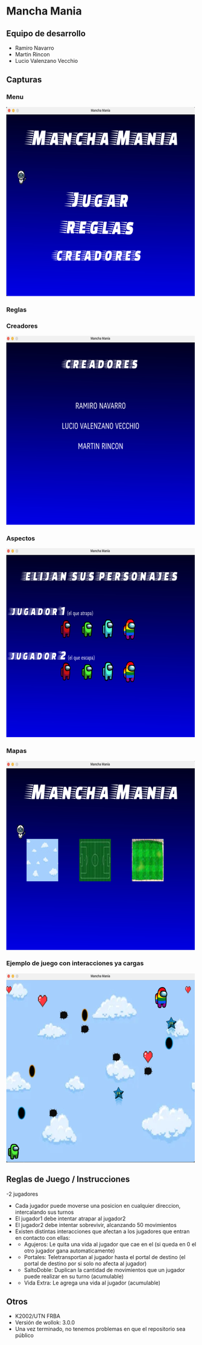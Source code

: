 # Mancha Mania

## Equipo de desarrollo

- Ramiro Navarro
- Martin Rincon
- Lucio Valenzano Vecchio

## Capturas

### Menu
![Menu](https://github.com/pdepmartestm/2022tpgame-grupo6/blob/master/Capturas/Menu.png) 

### Reglas 

### Creadores
![Creadores](https://github.com/pdepmartestm/2022tpgame-grupo6/blob/master/Capturas/Creadores.png) 

### Aspectos
![Aspectos](https://github.com/pdepmartestm/2022tpgame-grupo6/blob/master/Capturas/Aspectos.png) 

### Mapas
![Mapas](https://github.com/pdepmartestm/2022tpgame-grupo6/blob/master/Capturas/Mapas.png) 

### Ejemplo de juego con interacciones ya cargas
![Juego](https://github.com/pdepmartestm/2022tpgame-grupo6/blob/master/Capturas/Juego.png) 


## Reglas de Juego / Instrucciones

-2 jugadores
- Cada jugador puede moverse una posicion en cualquier direccion, intercalando sus turnos
- El jugador1 debe intentar atrapar al jugador2
- El jugador2 debe intentar sobrevivir, alcanzando 50 movimientos
- Existen distintas interacciones que afectan a los jugadores que entran en contacto con ellas:
- - Agujeros: Le quita una vida al jugador que cae en el (si queda en 0 el otro jugador gana automaticamente)
- - Portales: Teletransportan al jugador hasta el portal de destino (el portal de destino por si solo no afecta al jugador)
- - SaltoDoble: Duplican la cantidad de movimientos que un jugador puede realizar en su turno (acumulable)
- - Vida Extra: Le agrega una vida al jugador (acumulable)


## Otros

- K2002/UTN FRBA
- Versión de wollok: 3.0.0
- Una vez terminado, no tenemos problemas en que el repositorio sea público
